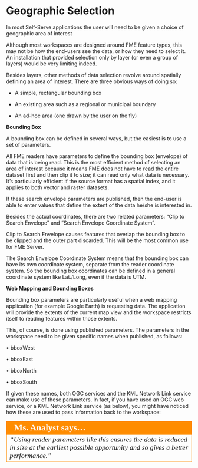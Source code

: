 # Geographic Selection

In most Self-Serve applications the user will need to be given a choice of geographic area of interest

Although most workspaces are designed around FME feature types, this may not be how the end-users see the data, or how they need to select it. An installation that provided selection only by layer (or even a group of layers) would be very limiting indeed.

Besides layers, other methods of data selection revolve around spatially defining an area of interest. There are three obvious ways of doing so:

- A simple, rectangular bounding box

- An existing area such as a regional or municipal boundary

- An ad-hoc area (one drawn by the user on the fly)

**Bounding Box**

A bounding box can be defined in several ways, but the easiest is to use a set of parameters.

All FME readers have parameters to define the bounding box (envelope) of data that is being read. This is the most efficient method of selecting an area of interest because it means FME does not have to read the entire dataset first and then clip it to size; it can read only what data is necessary. It’s particularly efficient if the source format has a spatial index, and it applies to both vector and raster datasets.

If these search envelope parameters are published, then the end-user is able to enter values that define the extent of the data he/she is interested in.

Besides the actual coordinates, there are two related parameters: “Clip to Search Envelope” and “Search Envelope Coordinate System”.

Clip to Search Envelope causes features that overlap the bounding box to be clipped and the outer part discarded. This will be the most common use for FME Server.

The Search Envelope Coordinate System means that the bounding box can have its own coordinate system, separate from the reader coordinate system. So the bounding box coordinates can be defined in a general coordinate system like Lat./Long, even if the data is UTM.

**Web Mapping and Bounding Boxes**

Bounding box parameters are particularly useful when a web mapping application (for example Google Earth) is requesting data. The application will provide the extents of the current map view and the workspace restricts itself to reading features within those extents.

This, of course, is done using published parameters. The parameters in the workspace need to be given specific names when published, as follows:

• bboxWest

• bboxEast

• bboxNorth

• bboxSouth

If given these names, both OGC services and the KML Network Link service can make use of these parameters. In fact, if you have used an OGC web service, or a KML Network Link service (as below), you might have noticed how these are used to pass information back to the workspace:

<table style="border-spacing: 0px">
<tr>
<td style="vertical-align:middle;background-color:darkorange;border: 2px solid darkorange">
<i class="fa fa-quote-left fa-lg fa-pull-left fa-fw" style="color:white;padding-right: 12px;vertical-align:text-top"></i>
<span style="color:white;font-size:x-large;font-weight: bold;font-family:serif">Ms. Analyst says…</span>
</td>
</tr>

<tr>
<td style="border: 1px solid darkorange">
<span style="font-family:serif; font-style:italic; font-size:larger">
“Using reader parameters like this ensures the data is reduced in size at
the earliest possible opportunity and so gives a better performance.”
</span>
</td>
</tr>
</table>